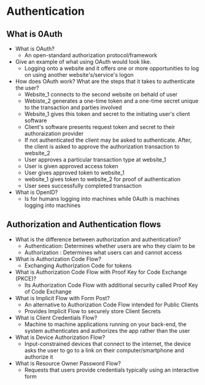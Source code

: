 # Authentication
## What is 0Auth
* What is OAuth?
  * An open-standard authorization protocol/framework
* Give an example of what using OAuth would look like.
  * Logging onto a website and it offers one or more opportunities to log on using another website's/service's logon
* How does OAuth work? What are the steps that it takes to authenticate the user?
  * Website_1 connects to the second website on behald of user
  * Webiste_2 generates a one-time token and a one-time secret unique to the transaction and parties involved
  * Website_1 gives this token and secret to the initiating user's client software
  * Client's software presents request token and secret to their authoraization provider
  * If not authenticated the client may be asked to authenticate. After, the client is asked to approve the authorization transaction to website_2
  * User approves a particular transaction type at website_1
  * User is given approved access token
  * User gives approved token to website_1
  * website_1 gives token to website_2 for proof of authentication
  * User sees successfully completed transaction
* What is OpenID?
  * Is for humans logging into machines while 0Auth is machines logging into machines

## Authorization and Authentication flows
* What is the difference between authorization and authentication?
  * Authentication: Determines whether users are who they claim to be
  * Authorization : Determines what users can and cannot access
* What is Authorization Code Flow?
  * Exchanging Authorization Code for tokens
* What is Authorization Code Flow with Proof Key for Code Exchange (PKCE)?
  * Its Authorization Code Flow with additional security called Proof Key of Code Exchange
* What is Implicit Flow with Form Post?
  * An alternative to Authorization Code Flow intended for Public Clients
  * Provides Implicit Flow to securely store Client Secrets
* What is Client Credentials Flow?
  * Machine to machine applications running on your back-end, the system authenticates and authorizes the app rather than the user
* What is Device Authorization Flow?
  * Input-constrained devices that connect to the internet, the device asks the user to go to a link on their computer/smartphone and authorize it
* What is Resource Owner Password Flow?
  * Requests that users provide credentials typically using an interactive form
